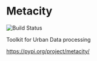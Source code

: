 # Metacity

![Build Status](https://github.com/MetacitySuite/Metacity/workflows/<WORKFLOW_NAME>/badge.svg)

Toolkit for Urban Data processing

https://pypi.org/project/metacity/

